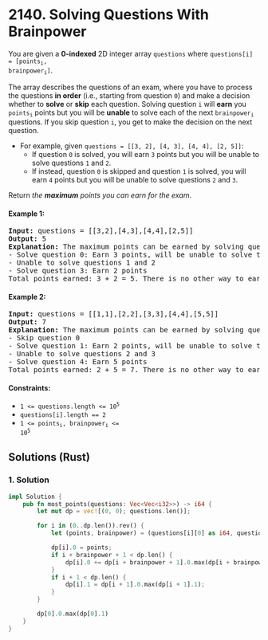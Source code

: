 # 2140. Solving Questions With Brainpower
You are given a **0-indexed** 2D integer array `questions` where <code>questions[i] = [points<sub>i</sub>, brainpower<sub>i</sub>]</code>.

The array describes the questions of an exam, where you have to process the questions **in order** (i.e., starting from question `0`) and make a decision whether to **solve** or **skip** each question. Solving question `i` will **earn** you <code>points<sub>i</sub></code> points but you will be **unable** to solve each of the next <code>brainpower<sub>i</sub></code> questions. If you skip question `i`, you get to make the decision on the next question.

* For example, given `questions = [[3, 2], [4, 3], [4, 4], [2, 5]]`:
    * If question `0` is solved, you will earn `3` points but you will be unable to solve questions `1` and `2`.
    * If instead, question `0` is skipped and question `1` is solved, you will earn `4` points but you will be unable to solve questions `2` and `3`.

Return *the **maximum** points you can earn for the exam*.

#### Example 1:
<pre>
<strong>Input:</strong> questions = [[3,2],[4,3],[4,4],[2,5]]
<strong>Output:</strong> 5
<strong>Explanation:</strong> The maximum points can be earned by solving questions 0 and 3.
- Solve question 0: Earn 3 points, will be unable to solve the next 2 questions
- Unable to solve questions 1 and 2
- Solve question 3: Earn 2 points
Total points earned: 3 + 2 = 5. There is no other way to earn 5 or more points.
</pre>

#### Example 2:
<pre>
<strong>Input:</strong> questions = [[1,1],[2,2],[3,3],[4,4],[5,5]]
<strong>Output:</strong> 7
<strong>Explanation:</strong> The maximum points can be earned by solving questions 1 and 4.
- Skip question 0
- Solve question 1: Earn 2 points, will be unable to solve the next 2 questions
- Unable to solve questions 2 and 3
- Solve question 4: Earn 5 points
Total points earned: 2 + 5 = 7. There is no other way to earn 7 or more points.
</pre>

#### Constraints:
* <code>1 <= questions.length <= 10<sup>5</sup></code>
* `questions[i].length == 2`
* <code>1 <= points<sub>i</sub>, brainpower<sub>i</sub> <= 10<sup>5</sup></code>

## Solutions (Rust)

### 1. Solution
```Rust
impl Solution {
    pub fn most_points(questions: Vec<Vec<i32>>) -> i64 {
        let mut dp = vec![(0, 0); questions.len()];

        for i in (0..dp.len()).rev() {
            let (points, brainpower) = (questions[i][0] as i64, questions[i][1] as usize);

            dp[i].0 = points;
            if i + brainpower + 1 < dp.len() {
                dp[i].0 += dp[i + brainpower + 1].0.max(dp[i + brainpower + 1].1);
            }
            if i + 1 < dp.len() {
                dp[i].1 = dp[i + 1].0.max(dp[i + 1].1);
            }
        }

        dp[0].0.max(dp[0].1)
    }
}
```
